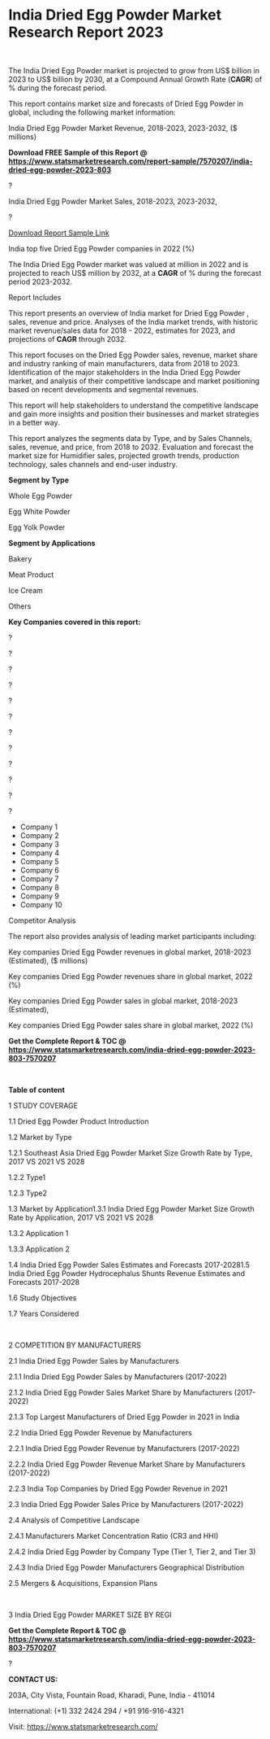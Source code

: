 <h1>India Dried Egg Powder Market Research Report 2023</h1><br/><p>The India Dried Egg Powder market is projected to grow from US$ billion in 2023 to US$ billion by 2030, at a Compound Annual Growth Rate (<strong>CAGR</strong>) of % during the forecast period.</p>
 
 
 
 <p>This report contains market size and forecasts of Dried Egg Powder in global, including the following market information:</p>
 
 
 
 <p>India Dried Egg Powder Market Revenue, 2018-2023, 2023-2032, ($ millions)</p>
 
 
 
 <div><b>Download FREE Sample of this Report @ <a href="https://www.statsmarketresearch.com/download-free-sample/7570207/india-dried-egg-powder-2023-803">https://www.statsmarketresearch.com/report-sample/7570207/india-dried-egg-powder-2023-803</a></b></div>
 
 
 
 <p>? </p>
 
 
 
 <p>India Dried Egg Powder Market Sales, 2018-2023, 2023-2032,</p>
 
 
 
 <p>? </p>
 
 
 
 <p><a href="https://www.statsmarketresearch.com/download-free-sample/7570207/india-dried-egg-powder-2023-803">Download Report Sample Link</a></p>
 
 
 
 <p>India top five Dried Egg Powder companies in 2022 (%)</p>
 
 
 
 <p>The India Dried Egg Powder market was valued at million in 2022 and is projected to reach US$ million by 2032, at a <strong>CAGR</strong> of % during the forecast period 2023-2032.</p>
 
 
 
 <p>Report Includes</p>
 
 
 
 <p>This report presents an overview of India market for Dried Egg Powder , sales, revenue and price. Analyses of the India market trends, with historic market revenue/sales data for 2018 - 2022, estimates for 2023, and projections of <strong>CAGR</strong> through 2032.</p>
 
 
 
 <p>This report focuses on the Dried Egg Powder sales, revenue, market share and industry ranking of main manufacturers, data from 2018 to 2023. Identification of the major stakeholders in the India Dried Egg Powder market, and analysis of their competitive landscape and market positioning based on recent developments and segmental revenues.</p>
 
 
 
 <p>This report will help stakeholders to understand the competitive landscape and gain more insights and position their businesses and market strategies in a better way.</p>
 
 
 
 <p>This report analyzes the segments data by Type, and by Sales Channels, sales, revenue, and price, from 2018 to 2032. Evaluation and forecast the market size for Humidifier sales, projected growth trends, production technology, sales channels and end-user industry.</p>
 
 
 
 <p><strong>Segment by Type</strong></p>
 
 
 
 <p>Whole Egg Powder</p>
 
 
 
 <p>Egg White Powder</p>
 
 
 
 <p>Egg Yolk Powder</p>
 
 
 
 <p><strong>Segment <strong><strong>by Applications</strong></strong></strong></p>
 
 
 
 <p>Bakery</p>
 
 
 
 <p>Meat Product</p>
 
 
 
 <p>Ice Cream</p>
 
 
 
 <p>Others</p>
 
 
 
 <p><strong>Key Companies covered in this report:</strong></p>
 
 
 
 <p>? </p>
 
 
 
 <p>? </p>
 
 
 
 <p>? </p>
 
 
 
 <p>? </p>
 
 
 
 <p>? </p>
 
 
 
 <p>? </p>
 
 
 
 <p>? </p>
 
 
 
 <p>? </p>
 
 
 
 <p>? </p>
 
 
 
 <p>? </p>
 
 
 
 <p>? </p>
 
 
 
 <p>? </p>
 
 
 
 <ul>
 
 <li>Company 1</li>
 
 <li>Company 2</li>
 
 <li>Company 3</li>
 
 <li>Company 4</li>
 
 <li>Company 5</li>
 
 <li>Company 6</li>
 
 <li>Company 7</li>
 
 <li>Company 8</li>
 
 <li>Company 9</li>
 
 <li>Company 10</li>
 
 </ul>
 
 
 
 <p>Competitor Analysis</p>
 
 
 
 <p>The report also provides analysis of leading market participants including:</p>
 
 
 
 <p>Key companies Dried Egg Powder revenues in global market, 2018-2023 (Estimated), ($ millions)</p>
 
 
 
 <p>Key companies Dried Egg Powder revenues share in global market, 2022 (%)</p>
 
 
 
 <p>Key companies Dried Egg Powder sales in global market, 2018-2023 (Estimated),</p>
 
 
 
 <p>Key companies Dried Egg Powder sales share in global market, 2022 (%)</p>
 
 
 
 <div><b>Get the Complete Report & TOC @ <a href="https://www.statsmarketresearch.com/india-dried-egg-powder-2023-803-7570207">https://www.statsmarketresearch.com/india-dried-egg-powder-2023-803-7570207</a></b></div>
 
 
 
 <p><br />
 
 <b>Table of content</b></p>
 
 
 
 <p>1 STUDY COVERAGE<br />
 
 1.1 Dried Egg Powder Product Introduction<br />
 
 1.2 Market by Type<br />
 
 1.2.1 Southeast Asia Dried Egg Powder Market Size Growth Rate by Type, 2017 VS 2021 VS 2028<br />
 
 1.2.2 Type1<br />
 
 1.2.3 Type2<br />
 
 1.3 Market by Application1.3.1 India Dried Egg Powder Market Size Growth Rate by Application, 2017 VS 2021 VS 2028<br />
 
 1.3.2 Application 1<br />
 
 1.3.3 Application 2<br />
 
 1.4 India Dried Egg Powder Sales Estimates and Forecasts 2017-20281.5 India Dried Egg Powder Hydrocephalus Shunts Revenue Estimates and Forecasts 2017-2028<br />
 
 1.6 Study Objectives<br />
 
 1.7 Years Considered<br />
 
 <br />
 
 2 COMPETITION BY MANUFACTURERS<br />
 
 2.1 India Dried Egg Powder Sales by Manufacturers<br />
 
 2.1.1 India Dried Egg Powder Sales by Manufacturers (2017-2022)<br />
 
 2.1.2 India Dried Egg Powder Sales Market Share by Manufacturers (2017-2022)<br />
 
 2.1.3 Top Largest Manufacturers of Dried Egg Powder in 2021 in India<br />
 
 2.2 India Dried Egg Powder Revenue by Manufacturers<br />
 
 2.2.1 India Dried Egg Powder Revenue by Manufacturers (2017-2022)<br />
 
 2.2.2 India Dried Egg Powder Revenue Market Share by Manufacturers (2017-2022)<br />
 
 2.2.3 India Top Companies by Dried Egg Powder Revenue in 2021<br />
 
 2.3 India Dried Egg Powder Sales Price by Manufacturers (2017-2022)<br />
 
 2.4 Analysis of Competitive Landscape<br />
 
 2.4.1 Manufacturers Market Concentration Ratio (CR3 and HHI)<br />
 
 2.4.2 India Dried Egg Powder by Company Type (Tier 1, Tier 2, and Tier 3)<br />
 
 2.4.3 India Dried Egg Powder Manufacturers Geographical Distribution<br />
 
 2.5 Mergers & Acquisitions, Expansion Plans<br />
 
 <br />
 
 3 India Dried Egg Powder MARKET SIZE BY REGI</p>
 
 
 
 <div><b>Get the Complete Report & TOC @ <a href="https://www.statsmarketresearch.com/india-dried-egg-powder-2023-803-7570207">https://www.statsmarketresearch.com/india-dried-egg-powder-2023-803-7570207</a></b></div>
 
 
 
 <p>? </p>
 
 
 
 <p><b>CONTACT US:</b><br />
 
 203A, City Vista, Fountain Road, Kharadi, Pune, India - 411014<br />
 
 International: (+1) 332 2424 294 / +91 916-916-4321<br />
 
 Visit: <a href="https://www.statsmarketresearch.com/">https://www.statsmarketresearch.com/</a></p>
